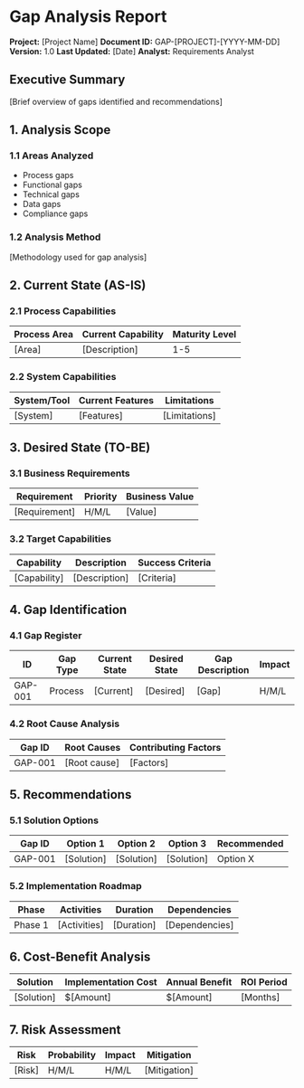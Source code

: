# Gap Analysis Report
**Project:** [Project Name]
**Document ID:** GAP-[PROJECT]-[YYYY-MM-DD]
**Version:** 1.0
**Last Updated:** [Date]
**Analyst:** Requirements Analyst

## Executive Summary
[Brief overview of gaps identified and recommendations]

## 1. Analysis Scope
### 1.1 Areas Analyzed
- Process gaps
- Functional gaps
- Technical gaps
- Data gaps
- Compliance gaps

### 1.2 Analysis Method
[Methodology used for gap analysis]

## 2. Current State (AS-IS)
### 2.1 Process Capabilities
| Process Area | Current Capability | Maturity Level |
|--------------|-------------------|----------------|
| [Area] | [Description] | 1-5 |

### 2.2 System Capabilities
| System/Tool | Current Features | Limitations |
|-------------|------------------|-------------|
| [System] | [Features] | [Limitations] |

## 3. Desired State (TO-BE)
### 3.1 Business Requirements
| Requirement | Priority | Business Value |
|-------------|----------|----------------|
| [Requirement] | H/M/L | [Value] |

### 3.2 Target Capabilities
| Capability | Description | Success Criteria |
|------------|-------------|------------------|
| [Capability] | [Description] | [Criteria] |

## 4. Gap Identification
### 4.1 Gap Register
| ID | Gap Type | Current State | Desired State | Gap Description | Impact |
|----|----------|---------------|---------------|-----------------|--------|
| GAP-001 | Process | [Current] | [Desired] | [Gap] | H/M/L |

### 4.2 Root Cause Analysis
| Gap ID | Root Causes | Contributing Factors |
|--------|-------------|---------------------|
| GAP-001 | [Root cause] | [Factors] |

## 5. Recommendations
### 5.1 Solution Options
| Gap ID | Option 1 | Option 2 | Option 3 | Recommended |
|--------|----------|----------|----------|-------------|
| GAP-001 | [Solution] | [Solution] | [Solution] | Option X |

### 5.2 Implementation Roadmap
| Phase | Activities | Duration | Dependencies |
|-------|------------|----------|--------------|
| Phase 1 | [Activities] | [Duration] | [Dependencies] |

## 6. Cost-Benefit Analysis
| Solution | Implementation Cost | Annual Benefit | ROI Period |
|----------|-------------------|----------------|------------|
| [Solution] | $[Amount] | $[Amount] | [Months] |

## 7. Risk Assessment
| Risk | Probability | Impact | Mitigation |
|------|-------------|--------|------------|
| [Risk] | H/M/L | H/M/L | [Mitigation] |